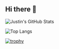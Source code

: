 ## Hi there 👋

<!--
**Justin8584/Justin8584** is a ✨ _special_ ✨ repository because its `README.md` (this file) appears on your GitHub profile.

Here are some ideas to get you started:

- 🔭 I’m currently working on ...
- 🌱 I’m currently learning ...
- 👯 I’m looking to collaborate on ...
- 🤔 I’m looking for help with ...
- 💬 Ask me about ...
- 📫 How to reach me: ...
- 😄 Pronouns: ...
- ⚡ Fun fact: ...
-->

<!-- GitHub Stats -->
![Justin's GitHub Stats](https://github-readme-stats.vercel.app/api?username=Justin8584&show_icons=true&theme=tokyonight)

![Top Langs](https://github-readme-stats.vercel.app/api/top-langs/?username=Justin8584&layout=compact)

[![trophy](https://github-profile-trophy.vercel.app/?username=Justin8584)](https://github.com/ryo-ma/github-profile-trophy)




